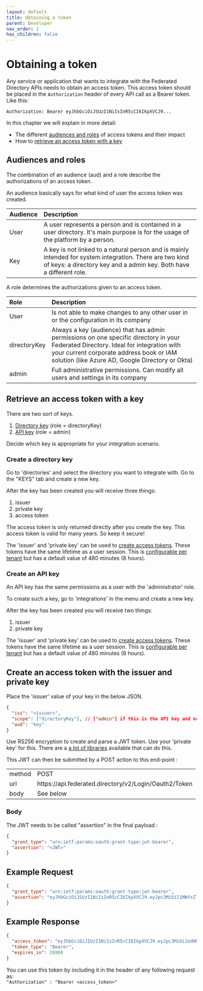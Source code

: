 ```yaml
---
layout: default
title: Obtaining a token
parent: Developer
nav_order: 2
has_children: false
---
```


# Obtaining a token

Any service or application that wants to integrate with the Federated Directory APIs needs to obtain an access token. This access token should be placed in the `Authorization` header of every API call as a Bearer token. Like this:

    Authorization: Bearer eyJhbGciOiJSUzI1NiIsInR5cCI6IkpXVCJ9...

In this chapter we will explain in more detail:

- The different [audiences and roles](#audiences-and-roles) of access tokens and their impact
- How to [retrieve an access token with a key](#retrieve-an-access-token-with-a-key)

## Audiences and roles

The combination of an audience (aud) and a role describe the authorizations of an access token.

An audience basically says for what kind of user the access token was created.

| Audience | Description                                                                                                                                                                     |
| :------- | :------------------------------------------------------------------------------------------------------------------------------------------------------------------------------ |
| User     | A user represents a person and is contained in a user directory. It's main purpose is for the usage of the platform by a person.                                                |
| Key      | A key is not linked to a natural person and is mainly intended for system integration. There are two kind of keys: a directory key and a admin key. Both have a different role. |

A role determines the authorizations given to an access token.

| Role         | Description                                                                                                                                                                                                                        |
| :----------- | :--------------------------------------------------------------------------------------------------------------------------------------------------------------------------------------------------------------------------------- |
| User         | Is not able to make changes to any other user in or the configuration in its company                                                                                                                                               |
| directoryKey | Always a key (audience) that has admin permissions on one specific directory in your Federated Directory. Ideal for integration with your current corporate address book or IAM solution (like Azure AD, Google Directory or Okta) |
| admin        | Full administrative permissions. Can modify all users and settings in its company                                                                                                                                                  |

## Retrieve an access token with a key

There are two sort of keys.

1. [Directory key](#create-a-directory-key) (role = directoryKey)
2. [API key](#create-an-api-key) (role = admin)

Decide which key is appropriate for your integration scenario.

### Create a directory key

Go to 'directories' and select the directory you want to integrate with.
Go to the "KEYS" tab and create a new key.

After the key has been created you will receive three things:

1. issuer
2. private key
3. access token

The access token is only returned directly after you create the key. This access token is
valid for many years. So keep it secure!

The 'issuer' and 'private key' can be used to [create access tokens](#create-an-access-token-with-the-issuer-and-private-key). These tokens have the
same lifetime as a user session. This is [configurable per tenant](/administrator/company)
but has a default value of 480 minutes (8 hours).

### Create an API key

An API key has the same permissions as a user with the 'administrator' role.

To create such a key, go to 'integrations' in the menu and create a new key.

After the key has been created you will receive two things:

1. issuer
2. private key

The 'issuer' and 'private key' can be used to [create access tokens](#create-an-access-token-with-the-issuer-and-private-key). These tokens have the
same lifetime as a user session. This is [configurable per tenant](/administrator/company)
but has a default value of 480 minutes (8 hours).

## Create an access token with the issuer and private key

Place the 'issuer' value of your key in the below JSON.

```json
{
  "iss": "<issuer>",
  "scope": ["directoryKey"], // ["admin"] if this is the API key and not Directory key
  "aud": "key"
}
```

Use RS256 encryption to create and parse a JWT token. Use your 'private key' for this.
There are a [a lot of libraries](https://jwt.io/libraries) available that can do this.

This JWT can then be submitted by a POST action to this end-point :

|        |                                                             |
| ------ | ----------------------------------------------------------- |
| method | POST                                                        |
| url    | ht<span>tps://api.federated.directory/v2/Login/Oauth2/Token |
| body   | See below                                                   |

### Body

The JWT needs to be called "assertion" in the final payload :

```json
{
  "grant_type": "urn:ietf:params:oauth:grant-type:jwt-bearer",
  "assertion": "<JWT>"
}
```

## Example Request

```json
{
  "grant_type": "urn:ietf:params:oauth:grant-type:jwt-bearer",
  "assertion": "eyJhbGciOiJSUzI1NiIsInR5cCI6IkpXVCJ9.eyJpc3MiOiI1MWYxZTY1NmVsa3YzMXlwdXlmMWVlemlhd3VzbDM5a0BmZCIsInNjb3BlIjpbImFkbWluIl0sImF1ZCI6ImtleSJ9.NTcYu4kNx6xw7YeTuG0fEOgFccPco9oyDT1KcK5QLLT26_3VhF7kRTuHxDxxBrMjNDlb2RxkEXN0a3buME0lYDUoEcsooQlVCgH1teZsg8lzr4LdYmvY0j2EEH5FlkHDHRxejrstbGajlespxnFTK0c8t31sROaNMnKYBpwyf7I"
}
```

## Example Response

```json
{
  "access_token": "eyJhbGciOiJIUzI1NiIsInR5cCI6IkpXVCJ9.eyJpc3MiOiJodHRwczovL3d3dy5mZWRlcmF0ZWQuZGlyZWN0b3J5LyIsImF1ZCI6ImtleSIsImV4cCI6MTYwMjQ1ODg2OCwianRpIjoiN2RhNGUwYzAtZmRjYS0xMWVhLWEwZmEtNDdjMmFmMzE5YmU0In0.GIrdUmIccnFBTGKUmlLLOtIEGxqUL3uJ54yG1SJYGyo",
  "token_type": "Bearer",
  "expires_in": 28800
}
```

You can use this token by including it in the header of any following request as:
<br>
`"Authorization" : "Bearer <access_token>"`
